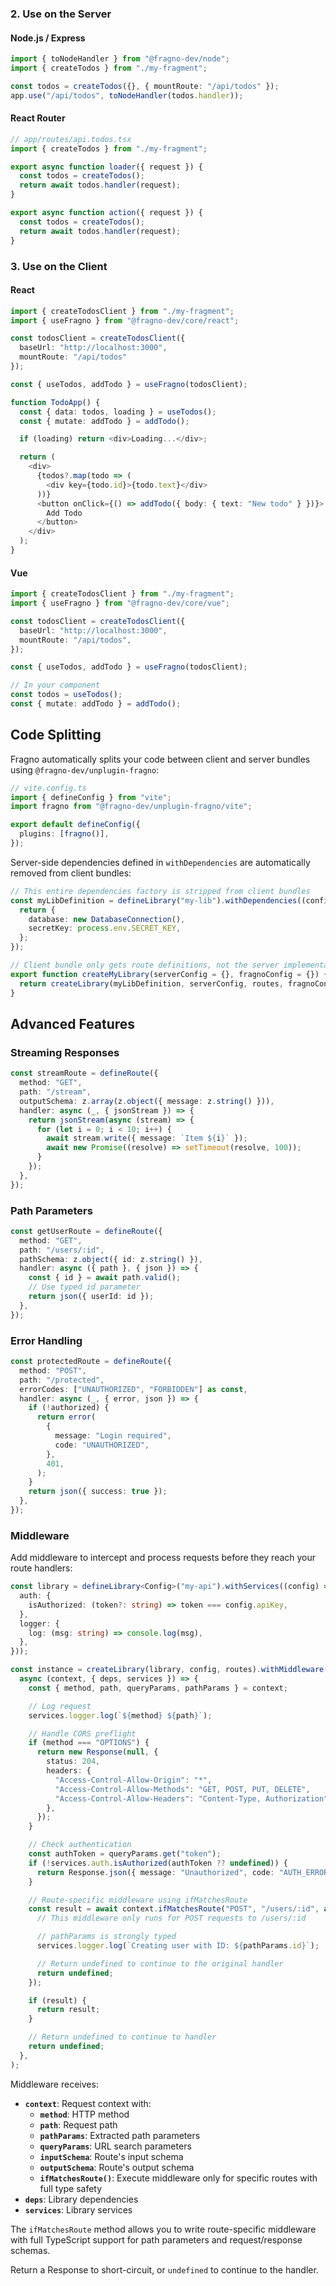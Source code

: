 ### 2. Use on the Server

#### Node.js / Express

```typescript
import { toNodeHandler } from "@fragno-dev/node";
import { createTodos } from "./my-fragment";

const todos = createTodos({}, { mountRoute: "/api/todos" });
app.use("/api/todos", toNodeHandler(todos.handler));
```

#### React Router

```typescript
// app/routes/api.todos.tsx
import { createTodos } from "./my-fragment";

export async function loader({ request }) {
  const todos = createTodos();
  return await todos.handler(request);
}

export async function action({ request }) {
  const todos = createTodos();
  return await todos.handler(request);
}
```

### 3. Use on the Client

#### React

```typescript
import { createTodosClient } from "./my-fragment";
import { useFragno } from "@fragno-dev/core/react";

const todosClient = createTodosClient({
  baseUrl: "http://localhost:3000",
  mountRoute: "/api/todos"
});

const { useTodos, addTodo } = useFragno(todosClient);

function TodoApp() {
  const { data: todos, loading } = useTodos();
  const { mutate: addTodo } = addTodo();

  if (loading) return <div>Loading...</div>;

  return (
    <div>
      {todos?.map(todo => (
        <div key={todo.id}>{todo.text}</div>
      ))}
      <button onClick={() => addTodo({ body: { text: "New todo" } })}>
        Add Todo
      </button>
    </div>
  );
}
```

#### Vue

```typescript
import { createTodosClient } from "./my-fragment";
import { useFragno } from "@fragno-dev/core/vue";

const todosClient = createTodosClient({
  baseUrl: "http://localhost:3000",
  mountRoute: "/api/todos",
});

const { useTodos, addTodo } = useFragno(todosClient);

// In your component
const todos = useTodos();
const { mutate: addTodo } = addTodo();
```

## Code Splitting

Fragno automatically splits your code between client and server bundles using
`@fragno-dev/unplugin-fragno`:

```typescript
// vite.config.ts
import { defineConfig } from "vite";
import fragno from "@fragno-dev/unplugin-fragno/vite";

export default defineConfig({
  plugins: [fragno()],
});
```

Server-side dependencies defined in `withDependencies` are automatically removed from client
bundles:

```typescript
// This entire dependencies factory is stripped from client bundles
const myLibDefinition = defineLibrary("my-lib").withDependencies((config) => {
  return {
    database: new DatabaseConnection(),
    secretKey: process.env.SECRET_KEY,
  };
});

// Client bundle only gets route definitions, not the server implementation
export function createMyLibrary(serverConfig = {}, fragnoConfig = {}) {
  return createLibrary(myLibDefinition, serverConfig, routes, fragnoConfig);
}
```

## Advanced Features

### Streaming Responses

```typescript
const streamRoute = defineRoute({
  method: "GET",
  path: "/stream",
  outputSchema: z.array(z.object({ message: z.string() })),
  handler: async (_, { jsonStream }) => {
    return jsonStream(async (stream) => {
      for (let i = 0; i < 10; i++) {
        await stream.write({ message: `Item ${i}` });
        await new Promise((resolve) => setTimeout(resolve, 100));
      }
    });
  },
});
```

### Path Parameters

```typescript
const getUserRoute = defineRoute({
  method: "GET",
  path: "/users/:id",
  pathSchema: z.object({ id: z.string() }),
  handler: async ({ path }, { json }) => {
    const { id } = await path.valid();
    // Use typed id parameter
    return json({ userId: id });
  },
});
```

### Error Handling

```typescript
const protectedRoute = defineRoute({
  method: "POST",
  path: "/protected",
  errorCodes: ["UNAUTHORIZED", "FORBIDDEN"] as const,
  handler: async (_, { error, json }) => {
    if (!authorized) {
      return error(
        {
          message: "Login required",
          code: "UNAUTHORIZED",
        },
        401,
      );
    }
    return json({ success: true });
  },
});
```

### Middleware

Add middleware to intercept and process requests before they reach your route handlers:

```typescript
const library = defineLibrary<Config>("my-api").withServices((config) => ({
  auth: {
    isAuthorized: (token?: string) => token === config.apiKey,
  },
  logger: {
    log: (msg: string) => console.log(msg),
  },
}));

const instance = createLibrary(library, config, routes).withMiddleware(
  async (context, { deps, services }) => {
    const { method, path, queryParams, pathParams } = context;

    // Log request
    services.logger.log(`${method} ${path}`);

    // Handle CORS preflight
    if (method === "OPTIONS") {
      return new Response(null, {
        status: 204,
        headers: {
          "Access-Control-Allow-Origin": "*",
          "Access-Control-Allow-Methods": "GET, POST, PUT, DELETE",
          "Access-Control-Allow-Headers": "Content-Type, Authorization",
        },
      });
    }

    // Check authentication
    const authToken = queryParams.get("token");
    if (!services.auth.isAuthorized(authToken ?? undefined)) {
      return Response.json({ message: "Unauthorized", code: "AUTH_ERROR" }, { status: 401 });
    }

    // Route-specific middleware using ifMatchesRoute
    const result = await context.ifMatchesRoute("POST", "/users/:id", async ({ pathParams }) => {
      // This middleware only runs for POST requests to /users/:id

      // pathParams is strongly typed
      services.logger.log(`Creating user with ID: ${pathParams.id}`);

      // Return undefined to continue to the original handler
      return undefined;
    });

    if (result) {
      return result;
    }

    // Return undefined to continue to handler
    return undefined;
  },
);
```

Middleware receives:

- **`context`**: Request context with:
  - **`method`**: HTTP method
  - **`path`**: Request path
  - **`pathParams`**: Extracted path parameters
  - **`queryParams`**: URL search parameters
  - **`inputSchema`**: Route's input schema
  - **`outputSchema`**: Route's output schema
  - **`ifMatchesRoute()`**: Execute middleware only for specific routes with full type safety
- **`deps`**: Library dependencies
- **`services`**: Library services

The `ifMatchesRoute` method allows you to write route-specific middleware with full TypeScript
support for path parameters and request/response schemas.

Return a Response to short-circuit, or `undefined` to continue to the handler.
